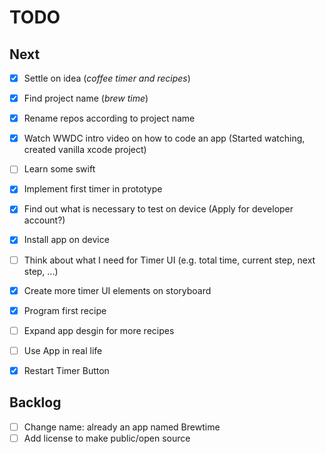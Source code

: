 # TODO

## Next

- [x] Settle on idea (_coffee timer and recipes_)
- [x] Find project name (_brew time_)
- [x] Rename repos according to project name
- [x] Watch WWDC intro video on how to code an app (Started watching, created vanilla xcode project)
- [ ] Learn some swift
- [x] Implement first timer in prototype
- [x] Find out what is necessary to test on device (Apply for developer account?)
- [x] Install app on device
- [ ] Think about what I need for Timer UI (e.g. total time, current step, next step, ...)
- [x] Create more timer UI elements on storyboard
- [x] Program first recipe
- [ ] Expand app desgin for more recipes
- [ ] Use App in real life
- [x] Restart Timer Button


## Backlog

- [ ] Change name: already an app named Brewtime
- [ ] Add license to make public/open source